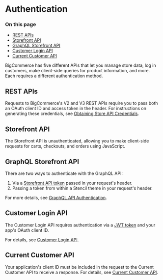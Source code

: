 # Authentication

<div class="otp" id="no-index">

### On this page
- [REST APIs](#rest-apis)
- [Storefront API](#storefront-api)
- [GraphQL Storefront API](#graphql-storefront-api)
- [Customer Login API](#customer-login-api)
- [Current Customer API](#current-customer-api)
</div>

BigCommerce has five different APIs that let you manage store data, log in customers, make client-side queries for product information, and more. Each requires a different authentication method.

## REST APIs

Requests to BigCommerce's V2 and V3 REST APIs require you to pass both an OAuth client ID and access token in the header. For instructions on generating these credentials, see [Obtaining Store API Credentials](https://developer.bigcommerce.com/api-docs/getting-started/authentication/rest-api-authentication#obtaining-store-api-credentials#obtaining-store-api-credentials).


## Storefront API
The Storefront API is unauthenticated, allowing you to make client-side requests for carts, checkouts, and orders using JavaScript. 


## GraphQL Storefront API
There are two ways to authenticate with the GraphQL API:
1. Via a [Storefront API token](https://developer.bigcommerce.com/api-reference/cart-checkout/storefront-api-token/api-token/createtoken) passed in your request's header.
2. Passing a token from within a Stencil theme in your request's header.

For more details, see [GraphQL API Authentication](https://developer.bigcommerce.com/api-docs/storefront/graphql/graphql-storefront-api-overview#authentication).

## Customer Login API

The Customer Login API requires authentication via a [JWT token](https://jwt.io/) and your app's OAuth client ID.

For details, see [Customer Login API](https://developer.bigcommerce.com/api-docs/customers/customer-login-api).

## Current Customer API

Your application's client ID must be included in the request to the Current Customer API to receive a response. For details, see [Current Customer API](https://developer.bigcommerce.com/api-docs/customers/current-customer-api).
